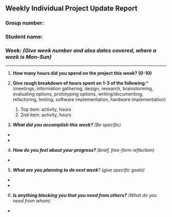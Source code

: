 ## Weekly Individual Project Update Report
### Group number:
### Student name:
### Week: _(Give week number and also dates covered, where a week is Mon-Sun)_
___
1. **How many hours did you spend on the project this week? (0-10)**

2. **Give rough breakdown of hours spent on 1-3 of the following:***
   (meetings, information gathering, design, research, brainstorming, evaluating options, prototyping options, writing/documenting, refactoring, testing, software implementation, hardware implementation)
   1. Top item: activity, hours
   2. 2nd item: activity, hours
3. ***What did you accomplish this week?*** _(Be specific)_
  - 
  - 
4. ***How do you feel about your progress?*** _(brief, free-form reflection)_
  - 
5. ***What are you planning to do next week***? _(give specific goals)_
  - 
  - 
6. ***Is anything blocking you that you need from others?*** _(What do you need from whom)_
  -
